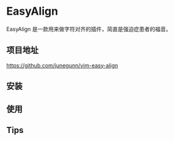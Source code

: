 # EasyAlign

EasyAlign 是一款用来做字符对齐的插件，简直是强迫症患者的福音。

## 项目地址

https://github.com/junegunn/vim-easy-align

## 安装

## 使用

## Tips

